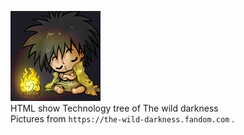 ![Logo](favicon.ico)  
HTML show Technology tree of The wild darkness  
Pictures from `https://the-wild-darkness.fandom.com` .  

